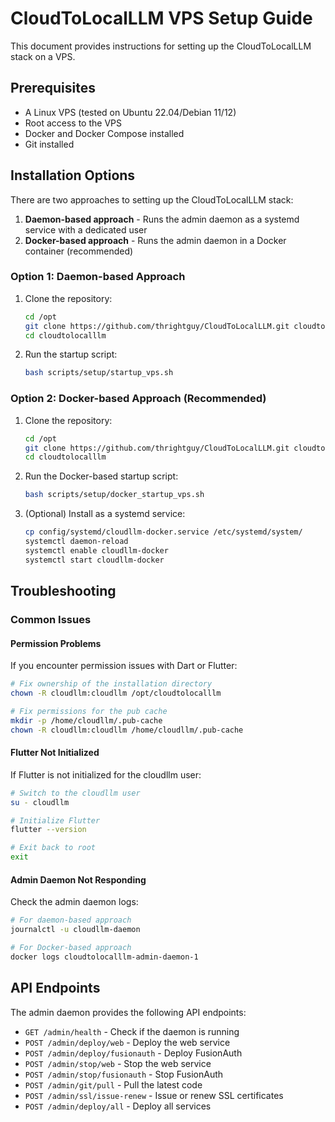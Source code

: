 # CloudToLocalLLM VPS Setup Guide

This document provides instructions for setting up the CloudToLocalLLM stack on a VPS.

## Prerequisites

- A Linux VPS (tested on Ubuntu 22.04/Debian 11/12)
- Root access to the VPS
- Docker and Docker Compose installed
- Git installed

## Installation Options

There are two approaches to setting up the CloudToLocalLLM stack:

1. **Daemon-based approach** - Runs the admin daemon as a systemd service with a dedicated user
2. **Docker-based approach** - Runs the admin daemon in a Docker container (recommended)

### Option 1: Daemon-based Approach

1. Clone the repository:
   ```bash
   cd /opt
   git clone https://github.com/thrightguy/CloudToLocalLLM.git cloudtolocalllm
   cd cloudtolocalllm
   ```

2. Run the startup script:
   ```bash
   bash scripts/setup/startup_vps.sh
   ```

### Option 2: Docker-based Approach (Recommended)

1. Clone the repository:
   ```bash
   cd /opt
   git clone https://github.com/thrightguy/CloudToLocalLLM.git cloudtolocalllm
   cd cloudtolocalllm
   ```

2. Run the Docker-based startup script:
   ```bash
   bash scripts/setup/docker_startup_vps.sh
   ```

3. (Optional) Install as a systemd service:
   ```bash
   cp config/systemd/cloudllm-docker.service /etc/systemd/system/
   systemctl daemon-reload
   systemctl enable cloudllm-docker
   systemctl start cloudllm-docker
   ```

## Troubleshooting

### Common Issues

#### Permission Problems

If you encounter permission issues with Dart or Flutter:

```bash
# Fix ownership of the installation directory
chown -R cloudllm:cloudllm /opt/cloudtolocalllm

# Fix permissions for the pub cache
mkdir -p /home/cloudllm/.pub-cache
chown -R cloudllm:cloudllm /home/cloudllm/.pub-cache
```

#### Flutter Not Initialized

If Flutter is not initialized for the cloudllm user:

```bash
# Switch to the cloudllm user
su - cloudllm

# Initialize Flutter
flutter --version

# Exit back to root
exit
```

#### Admin Daemon Not Responding

Check the admin daemon logs:

```bash
# For daemon-based approach
journalctl -u cloudllm-daemon

# For Docker-based approach
docker logs cloudtolocalllm-admin-daemon-1
```

## API Endpoints

The admin daemon provides the following API endpoints:

- `GET /admin/health` - Check if the daemon is running
- `POST /admin/deploy/web` - Deploy the web service
- `POST /admin/deploy/fusionauth` - Deploy FusionAuth
- `POST /admin/stop/web` - Stop the web service
- `POST /admin/stop/fusionauth` - Stop FusionAuth
- `POST /admin/git/pull` - Pull the latest code
- `POST /admin/ssl/issue-renew` - Issue or renew SSL certificates
- `POST /admin/deploy/all` - Deploy all services 